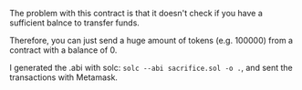 The problem with this contract is that it doesn't check if you have a sufficient balnce to transfer funds.

Therefore, you can just send a huge amount of tokens (e.g. 100000) from a contract with a balance of 0.

I generated the .abi with solc: `solc --abi sacrifice.sol -o .`, and sent the transactions with Metamask.

